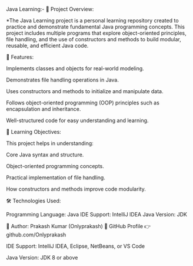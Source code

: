 Java Learning:-
📘 Project Overview:

*The Java Learning project is a personal learning repository created to practice and demonstrate fundamental Java programming concepts.
This project includes multiple programs that explore object-oriented principles, file handling, and the use of constructors and methods to build modular, reusable, and efficient Java code.

🚀 Features:

Implements classes and objects for real-world modeling.

Demonstrates file handling operations in Java.

Uses constructors and methods to initialize and manipulate data.

Follows object-oriented programming (OOP) principles such as encapsulation and inheritance.

Well-structured code for easy understanding and learning.

🧠 Learning Objectives:

This project helps in understanding:

Core Java syntax and structure.

Object-oriented programming concepts.

Practical implementation of file handling.

How constructors and methods improve code modularity.

🛠️ Technologies Used:

Programming Language: Java
IDE Support: IntelliJ IDEA
Java Version: JDK

👤 Author:
 Prakash Kumar (Onlyprakash)
📎 GitHub Profile
👉 github.com/Onlyprakash

IDE Support: IntelliJ IDEA, Eclipse, NetBeans, or VS Code

Java Version: JDK 8 or above

